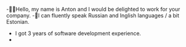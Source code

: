 -🙋‍♂️Hello, my name is Anton and I would be delighted to work for your company.
-🚩I can fluently speak Russian and Inglish languages / a bit Estonian.
- I got 3 years of software development experience.
- 
